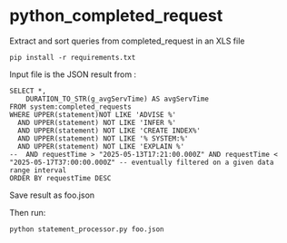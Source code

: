# python_completed_request
Extract and sort queries from completed_request in an XLS file

```
pip install -r requirements.txt
```

Input file is the JSON result from :

```
SELECT *,
    DURATION_TO_STR(g_avgServTime) AS avgServTime
FROM system:completed_requests
WHERE UPPER(statement)NOT LIKE 'ADVISE %'
  AND UPPER(statement) NOT LIKE 'INFER %'
  AND UPPER(statement) NOT LIKE 'CREATE INDEX%'
  AND UPPER(statement) NOT LIKE '% SYSTEM:%'
  AND UPPER(statement) NOT LIKE 'EXPLAIN %'
--  AND requestTime > "2025-05-13T17:21:00.000Z" AND requestTime < "2025-05-17T37:00:00.000Z" -- eventually filtered on a given data range interval
ORDER BY requestTime DESC
```

Save result as foo.json

Then run:

```
python statement_processor.py foo.json
```
